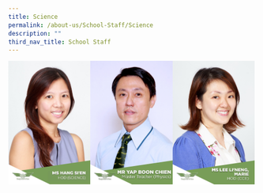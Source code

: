 ```yaml
---
title: Science
permalink: /about-us/School-Staff/Science
description: ""
third_nav_title: School Staff
---
```

<img src="/images/MS%20HANG%20SIEN.jpeg" 
     style="width:33%;float:left"><img src="/images/MR%20YAP%20BOON%20CHIEN.jpeg" 
     style="width:33%;float:left"><img src="/images/Ms%20Lee%20Li'Neng,%20Marie.jpg" 
     style="width:33%">

